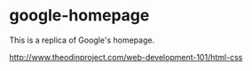 # google-homepage
This is a replica of Google's homepage.

http://www.theodinproject.com/web-development-101/html-css
